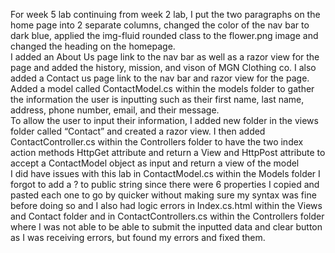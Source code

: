 For week 5 lab continuing from week 2 lab, I put the two paragraphs on the home page into 2 separate columns, changed the color of the nav bar to dark blue, applied the img-fluid rounded class to the flower.png image and changed the heading on the homepage.
<br />
I added an About Us page link to the nav bar as well as a razor view for the page and added the history, mission, and vison of MGN Clothing co.
I also added a Contact us page link to the nav bar and razor view for the page. Added a model called ContactModel.cs within the models folder to gather the information the user is inputting such as their first name, last name, address, phone number, email, and their message.
<br />
To allow the user to input their information, I added new folder in the views folder called “Contact” and created a razor view.
I then added ContactController.cs within the Controllers folder to have the two index action methods HttpGet attribute and return a View and HttpPost attribute to accept a ContactModel object as input and return a view of the model
<br />
I did have issues with this lab in ContactModel.cs within the Models folder I forgot to add a ? to public string since there were 6 properties I copied and pasted each one to go by quicker without making sure my syntax was fine before doing so and I also had logic errors in Index.cs.html within the Views and Contact folder and in ContactControllers.cs within the Controllers folder where I was not able to be able to submit the inputted data and clear button as I was receiving errors, but found my errors and fixed them.

